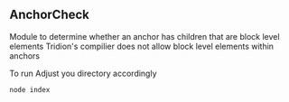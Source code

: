 ## AnchorCheck
Module to determine whether an anchor has children that are block level elements
Tridion's compilier does not allow block level elements within anchors

To run 
Adjust you directory accordingly
```javascript
node index
```